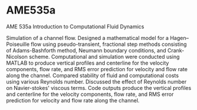 # AME535a
AME 535a Introduction to Computational Fluid Dynamics

Simulation of a channel flow. Designed a mathematical model for a Hagen–Poiseuille flow using pseudo-transient, fractional step methods consisting of Adams-Bashforth method, Neumann boundary conditions, and Crank-Nicolson scheme. Computational and simulation were conducted using MATLAB to produce vertical profiles and centerline for the velocity components, flow rate, and RMS error prediction for velocity and flow rate along the channel. Compared stability of fluid and computational costs using various Reynolds number. Discussed the effect of Reynolds number on Navier-stokes' viscous terms. Code outputs produce the vertical profiles and centerline for the velocity components, flow rate, and RMS error prediction for velocity and flow rate along the channel.

